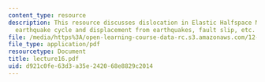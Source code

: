```yaml
---
content_type: resource
description: This resource discusses dislocation in Elastic Halfspace Model of the
  earthquake cycle and displacement from earthquakes, fault slip, etc.
file: /media/https%3A/open-learning-course-data-rc.s3.amazonaws.com/12-520-geodynamics-fall-2006/d921c0fe63d3a35e242068e8829c2014_lecture16.pdf
file_type: application/pdf
resourcetype: Document
title: lecture16.pdf
uid: d921c0fe-63d3-a35e-2420-68e8829c2014
---
```

